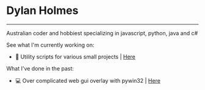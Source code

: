 # Dylan Holmes
<!-- insert image here -->
---
Australian coder and hobbiest specializing in javascript, python, java and c#

See what I'm currently working on:
- 💾 Utility scripts for various small projects | [Here](https://h0l52.github.io/scripts/)

What I've done in the past:
- 💻 Over complicated web gui overlay with pywin32 | [Here](https://github.com/H0l52/webguioverlay)
